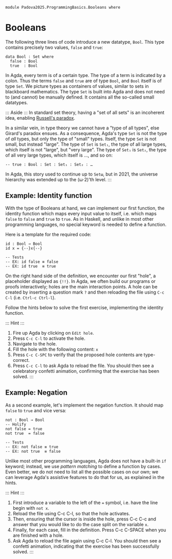 ```
module Padova2025.ProgrammingBasics.Booleans where
```

# Booleans

The following three lines of code introduce a new datatype, `Bool`. This type contains
precisely two values, `false` and `true`:

```
data Bool : Set where
  false : Bool
  true  : Bool
```

In Agda, every term is of a certain type. The type of a term is indicated by a
colon. Thus the terms `false` and `true` are of type `Bool`, and `Bool` itself
is of type `Set`. We picture types as containers of values, similar to sets in
blackboard mathematics. The type `Set` is built into Agda and does not need to
(and cannot) be manually defined. It contains all the so-called small
datatypes.

::: Aside :::
In standard set theory, having a "set of all sets" is an incoherent idea,
enabling [Russell's paradox](https://en.wikipedia.org/wiki/Russell%27s_paradox).

In a similar vein, in type theory we cannot have a "type of all types", else
Girard's paradox ensues. As a consequence, Agda's type `Set` is not the type of
*all* types, but only the type of "small" types. Itself, the type `Set` is not
small, but instead "large". The type of `Set` is `Set₁`, the type of all large
types, which itself is not "large", but "very large". The type of `Set₁` is
`Set₂`, the type of all very large types, which itself is ..., and so on:

```
-- true : Bool : Set : Set₁ : Set₂ : …
```

In Agda, this story used to continue up to `Setω`, but in 2021, the universe
hierarchy was extended up to the (ω⋅2)'th level.
:::


## Example: Identity function

With the type of Booleans at hand, we can implement our first function, the
identity function which maps every input value to itself, i.e. which maps
`false` to `false` and `true` to `true`. As in Haskell, and unlike in most
other programming languages, no special keyword is needed to define a function.

Here is a template for the required code:

```
id : Bool → Bool
id x = {--}x{--}

-- Tests
-- EX: id false ≡ false
-- EX: id true  ≡ true
```

On the right hand side of the definition, we encounter our first "hole",
a placeholder displayed as `{!!}`. In Agda, we often build our programs or proofs
interactively; holes are the main interaction points. A hole can be created by
inserting a question mark `?` and then reloading the file using `C-c C-l` (i.e.
`Ctrl-c Ctrl-l`).

Follow the hints below to solve the first exercise, implementing the identity
function.

::: Hint :::
1. Fire up Agda by clicking on `Edit hole`.
2. Press `C-c C-l` to activate the hole.
3. Navigate to the hole.
4. Fill the hole with the following content: `x`
5. Press `C-c C-SPC` to verify that the proposed hole contents are type-correct.
6. Press `C-c C-l` to ask Agda to reload the file. You should then see a
   celebratory confetti animation, confirming that the exercise has been solved.
:::


## Example: Negation

As a second example, let's implement the negation function. It should map
`false` to `true` and vice versa:

```
not : Bool → Bool
-- Holify
not false = true
not true  = false

-- Tests
-- EX: not false ≡ true
-- EX: not true  ≡ false
```

Unlike most other programming languages, Agda does not have a built-in `if`
keyword; instead, we use *pattern matching* to define a function by cases.
Even better, we do not need to list all the possible cases on our own; we can
leverage Agda's assistive features to do that for us, as explained in the
hints.

::: Hint :::
1. First introduce a variable to the left of the `=` symbol, i.e. have the line
   begin with `not x`.
2. Reload the file using C-c C-l, so that the hole activates.
3. Then, ensuring that the cursor is inside the hole, press C-c C-c and answer
   that you would like to do the case split on the variable `x`.
4. Finally, for each case, fill in the definition. Press C-c C-SPACE when you
   are finished with a hole.
5. Ask Agda to reload the file again using C-c C-l. You should then see
   a confetti animation, indicating that the exercise has been successfully solved.
:::
